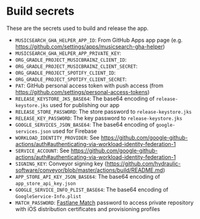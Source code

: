 # Build secrets

These are the secrets used to build and release the app.

- `MUSICSEARCH_GHA_HELPER_APP_ID`: From GitHub Apps app page (e.g. https://github.com/settings/apps/musicsearch-gha-helper)
- `MUSICSEARCH_GHA_HELPER_APP_PRIVATE_KEY`:
- `ORG_GRADLE_PROJECT_MUSICBRAINZ_CLIENT_ID`: 
- `ORG_GRADLE_PROJECT_MUSICBRAINZ_CLIENT_SECRET`: 
- `ORG_GRADLE_PROJECT_SPOTIFY_CLIENT_ID`: 
- `ORG_GRADLE_PROJECT_SPOTIFY_CLIENT_SECRET`:
- `PAT`: GitHub personal access token with push access (from https://github.com/settings/personal-access-tokens)
- `RELEASE_KEYSTORE_JKS_BASE64`: The base64 encoding of `release-keystore.jks` used for publishing our app
- `RELEASE_STORE_PASSWORD`: The store password to `release-keystore.jks`
- `RELEASE_KEY_PASSWORD`: The key password to `release-keystore.jks`
- `GOOGLE_SERVICES_JSON_BASE64`: The base64 encoding of `google-services.json` used for Firebase
- `WORKLOAD_IDENTITY_PROVIDER`: See https://github.com/google-github-actions/auth#authenticating-via-workload-identity-federation-1
- `SERVICE_ACCOUNT`: See https://github.com/google-github-actions/auth#authenticating-via-workload-identity-federation-1
- `SIGNING_KEY`: Conveyor signing key (https://github.com/hydraulic-software/conveyor/blob/master/actions/build/README.md)
- `APP_STORE_API_KEY_JSON_BASE64`: The base64 encoding of `app_store_api_key.json`
- `GOOGLE_SERVICE_INFO_PLIST_BASE64`: The base64 encoding of `GoogleService-Info.plist`
- `MATCH_PASSWORD`: [Fastlane Match](https://docs.fastlane.tools/actions/match/) password to access private repository with iOS distribution certificates and provisioning profiles